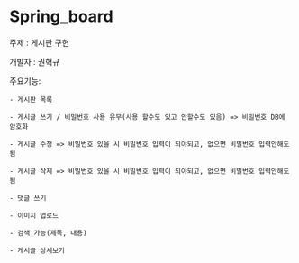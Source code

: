 # Spring_board

주제 : 게시판 구현

개발자 : 권혁규

주요기능:

	- 게시판 목록

	- 게시글 쓰기 / 비밀번호 사용 유무(사용 할수도 있고 안할수도 있음) => 비밀번호 DB에 암호화

	- 게시글 수정 => 비밀번호 있을 시 비밀번호 입력이 되야되고, 없으면 비밀번호 입력안해도됨

	- 게시글 삭제 => 비밀번호 있을 시 비밀번호 입력이 되야되고, 없으면 비밀번호 입력안해도됨

	- 댓글 쓰기

	- 이미지 업로드

	- 검색 가능(제목, 내용)

	- 게시글 상세보기